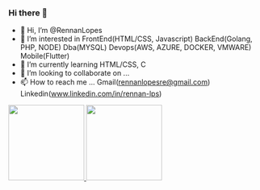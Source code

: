 ### Hi there 👋

- 👋 Hi, I’m @RennanLopes
- 👀 I’m interested in FrontEnd(HTML/CSS, Javascript) BackEnd(Golang, PHP, NODE) Dba(MYSQL) Devops(AWS, AZURE, DOCKER, VMWARE) Mobile(Flutter) 
- 🌱 I’m currently learning HTML/CSS, C
- 💞️ I’m looking to collaborate on ...
- 📫 How to reach me ... Gmail(rennanlopesre@gmail.com) Linkedin(www.linkedin.com/in/rennan-lps)

<div>
  <a href="https://github.com/RennanLopes">
  <img height="150em" src="https://github-readme-stats.vercel.app/api?username=RennanLopes&show_icons=true&theme=omni&include_all_commits=true&count_private=true"/>
  <img height="150em" src="https://github-readme-stats.vercel.app/api/top-langs/?username=RennanLopes&hide=jupyter%20notebook&layout=compact&langs_count=6&theme=omni"/>
</div>

<!---
RennanLopes/RennanLopes is a ✨ special ✨ repository because its `README.md` (this file) appears on your GitHub profile.
You can click the Preview link to take a look at your changes.
--->
